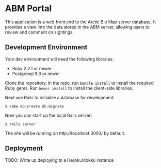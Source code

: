 # ABM Portal

This application is a web front end to the Arctic Bio Map server database. It provides a view into the data stored in the ABM server, allowing users to review and comment on sightings.

## Development Environment

Your dev environment will need the following libraries:

* Ruby 2.2.1 or newer
* Postgresql 9.3 or newer

Clone the repository. In the repo, run `bundle install` to install the required Ruby gems. Run `bower install` to install the client-side libraries.

Next use Rails to initialize a database for development:

    $ rake db:create db:migrate

Now you can start up the local Rails server:

    $ rails server

The site will be running on http://localhost:3000/ by default.

## Deployment

TODO: Write up deploying to a Heroku/dokku instance
